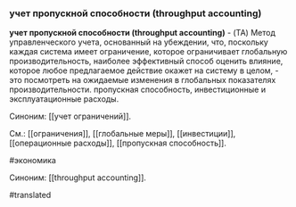 ### учет пропускной способности (throughput accounting)

**учет пропускной способности (throughput accounting)** - (TA) Метод управленческого учета, основанный на убеждении, что, поскольку каждая система имеет ограничение, которое ограничивает глобальную производительность, наиболее эффективный способ оценить влияние, которое любое предлагаемое действие окажет на систему в целом, - это посмотреть на ожидаемые изменения в глобальных показателях производительности. пропускная способность, инвестиционные и эксплуатационные расходы.

Синоним: [[учет ограничений]].

См.: [[ограничения]], [[глобальные меры]], [[инвестиции]], [[операционные расходы]], [[пропускная способность]].

#экономика

Синоним: [[throughput accounting]].

#translated

